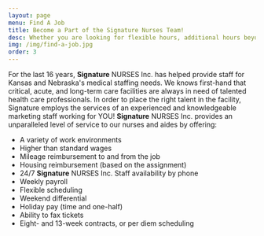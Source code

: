 ```yaml
---
layout: page
menu: Find A Job
title: Become a Part of the Signature Nurses Team!
desc: Whether you are looking for flexible hours, additional hours beyond an existing contract or simply enjoy the variety of working with more than one facility, Signature Nurses is your resource for outstanding opportunities within the Kansas and Nebraska state areas.
img: /img/find-a-job.jpg
order: 3
---
```


For the last 16 years, <strong class="logo">Signature</strong> NURSES Inc. has helped provide staff for Kansas and Nebraska's medical staffing needs. We knows first-hand that critical, acute, and long-term care facilities are always in need of talented health care professionals. In order to place the right talent in the facility, Signature employs the services of an experienced and knowledgeable marketing staff working for YOU! <strong class="logo">Signature</strong> NURSES Inc. provides an unparalleled level of service to our nurses and aides by offering:

 - A variety of work environments
 - Higher than standard wages
 - Mileage reimbursement to and from the job
 - Housing reimbursement (based on the assignment)
 - 24/7 <strong class="logo">Signature</strong> NURSES Inc. Staff availability by phone
 - Weekly payroll
 - Flexible scheduling
 - Weekend differential
 - Holiday pay (time and one-half)
 - Ability to fax tickets
 - Eight- and 13-week contracts, or per diem scheduling
